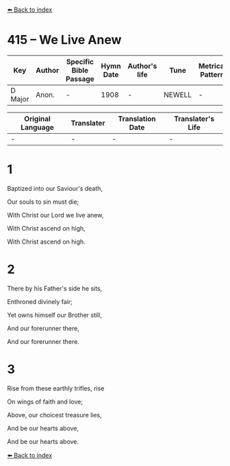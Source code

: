 [⬅️ Back to index](../README.md)

# 415 – We Live Anew

Key | Author   | Specific Bible Passage     |Hymn Date |Author's life |Tune |Metrical Pattern   |Composer/Source
-- | --------- | ---------------------------|----------|--------------|-----|-------------------|-------------  
D Major |Anon. |- |1908 |- |NEWELL |- |Unknown

Original Language | Translater | Translation Date   | Translater's Life  
----------------- | --------- | --------------------|-------------     
\- |- |- |-




# 1

Baptized into our Saviour's death,

Our souls to sin must die;

With Christ our Lord we live anew,

With Christ ascend on high,

With Christ ascend on high.



# 2

There by his Father's side he sits,

Enthroned divinely fair;

Yet owns himself our Brother still,

And our forerunner there,

And our forerunner there.



# 3

Rise from these earthly trifles, rise

On wings of faith and love;

Above, our choicest treasure lies,

And be our hearts above,

And be our hearts above.

[⬅️ Back to index](../README.md)
